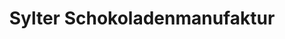 ---
title: "Sylter Schokoladenmanufaktur"
url: /sylt/sylter-schokoladenmanufaktur-strandstrasse-2/
shop: Süßwaren
---